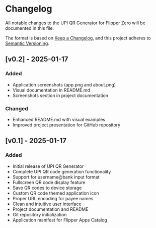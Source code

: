 # Changelog

All notable changes to the UPI QR Generator for Flipper Zero will be documented in this file.

The format is based on [Keep a Changelog](https://keepachangelog.com/en/1.0.0/),
and this project adheres to [Semantic Versioning](https://semver.org/spec/v2.0.0.html).

## [v0.2] - 2025-01-17

### Added
- Application screenshots (app.png and about.png)
- Visual documentation in README.md
- Screenshots section in project documentation

### Changed
- Enhanced README.md with visual examples
- Improved project presentation for GitHub repository

## [v0.1] - 2025-01-17

### Added
- Initial release of UPI QR Generator
- Complete UPI QR code generation functionality
- Support for username@bank input format
- Fullscreen QR code display feature
- Save QR codes to device storage
- Custom QR code themed application icon
- Proper URL encoding for payee names
- Clean and intuitive user interface
- Project documentation and README
- Git repository initialization
- Application manifest for Flipper Apps Catalog